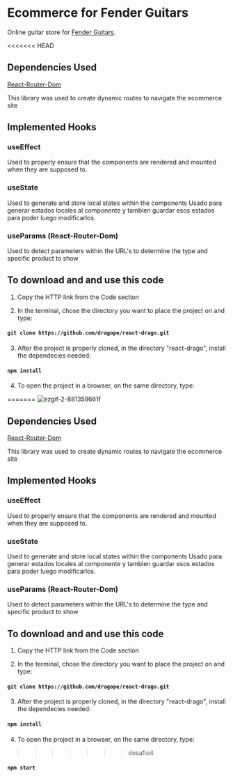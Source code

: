 # Ecommerce for Fender Guitars

Online guitar store for [Fender Guitars](https://www.fender.com).

<<<<<<< HEAD
## Dependencies Used

[React-Router-Dom](https://v5.reactrouter.com/web/guides/quick-start)

This library was used to create dynamic routes to navigate the ecommerce site

## Implemented Hooks 

### useEffect
Used to properly ensure that the components are rendered and mounted when they are supposed to.

### useState
Used to generate and store local states within the components
Usado para generar estados locales al componente y tambien guardar esos estados para poder luego modificarlos.


### useParams (React-Router-Dom)
Used to detect parameters within the URL's to determine the type and specific product to show

## To download and and use this code

1. Copy the HTTP link from the Code section

2. In the terminal, chose the directory you want to place the project on and type:

#### `git clone https://github.com/dragope/react-drago.git`

3. After the project is properly cloned, in the directory "react-drago", install the dependecies needed:

#### `npm install`

4. To open the project in a browser, on the same directory, type:

=======
![ezgif-2-881359661f](https://user-images.githubusercontent.com/83094706/146400180-b3da7119-8cb5-471b-841d-79fa79f7adeb.gif)

## Dependencies Used

[React-Router-Dom](https://v5.reactrouter.com/web/guides/quick-start)

This library was used to create dynamic routes to navigate the ecommerce site

## Implemented Hooks 

### useEffect
Used to properly ensure that the components are rendered and mounted when they are supposed to.

### useState
Used to generate and store local states within the components
Usado para generar estados locales al componente y tambien guardar esos estados para poder luego modificarlos.


### useParams (React-Router-Dom)
Used to detect parameters within the URL's to determine the type and specific product to show

## To download and and use this code

1. Copy the HTTP link from the Code section

2. In the terminal, chose the directory you want to place the project on and type:

#### `git clone https://github.com/dragope/react-drago.git`

3. After the project is properly cloned, in the directory "react-drago", install the dependecies needed:

#### `npm install`

4. To open the project in a browser, on the same directory, type:

>>>>>>> desafio4
#### `npm start`
